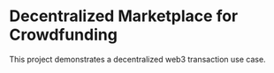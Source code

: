 # Decentralized Marketplace for Crowdfunding 

This project demonstrates a decentralized web3 transaction use case.
